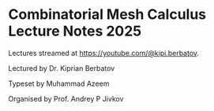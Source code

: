 # Combinatorial Mesh Calculus Lecture Notes 2025

Lectures streamed at <https://youtube.com/@kipi.berbatov>.

Lectured by Dr. Kiprian Berbatov

Typeset by Muhammad Azeem

Organised by Prof. Andrey P Jivkov
